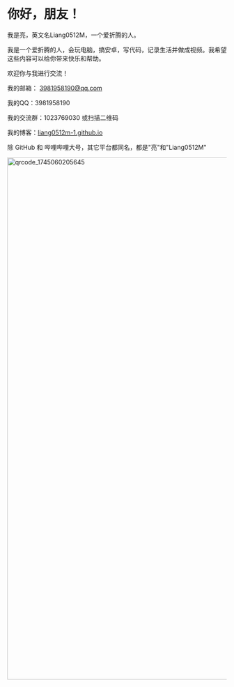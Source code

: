 # 你好，朋友！

​我是亮，英文名Liang0512M，一个爱折腾的人。

我是一个爱折腾的人，会玩电脑，搞安卓，写代码，记录生活并做成视频。我希望这些内容可以给你带来快乐和帮助。

欢迎你与我进行交流！

我的邮箱： 3981958190@qq.com

我的QQ：3981958190

我的交流群：1023769030 或扫描二维码

我的博客：[liang0512m-1.github.io](liang0512m-1.github.io)

除 GitHub 和 哔哩哔哩大号，其它平台都同名，都是"亮"和"Liang0512M"

<img width="1199" alt="qrcode_1745060205645" src="https://github.com/user-attachments/assets/9a6126d9-527c-4f97-80e2-64d85a36f6b9" />
